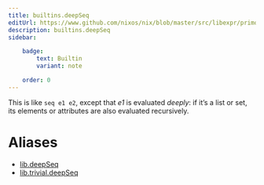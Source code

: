 ```yaml
---
title: builtins.deepSeq
editUrl: https://www.github.com/nixos/nix/blob/master/src/libexpr/primops.cc
description: builtins.deepSeq
sidebar:

    badge:
        text: Builtin
        variant: note

    order: 0
---
```


This is like `seq e1 e2`, except that *e1* is evaluated *deeply*:
if it’s a list or set, its elements or attributes are also
evaluated recursively.


# Aliases

- [lib.deepSeq](/reference/libdeepSeq)
- [lib.trivial.deepSeq](/reference/libtrivial.deepSeq)


